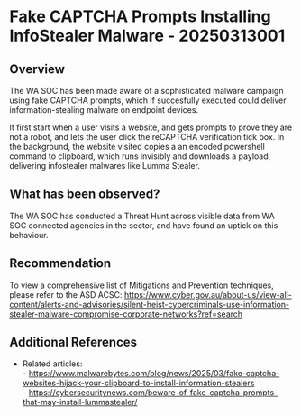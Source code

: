 # Fake CAPTCHA Prompts Installing InfoStealer Malware - 20250313001

## Overview

The WA SOC has been made aware of a sophisticated malware campaign using fake CAPTCHA prompts, which if succesfully executed could deliver information-stealing malware on endpoint devices.

It first start when a user visits a website, and gets prompts to prove they are not a robot, and lets the user click the reCAPTCHA verification tick box. In the background, the website visited copies a an encoded powershell command to clipboard, which runs invisibly and downloads a payload, delivering infostealer malwares like Lumma Stealer.

## What has been observed?

The WA SOC has conducted a Threat Hunt across visible data from WA SOC connected agencies in the sector, and have found an uptick on this behaviour.


## Recommendation

To view a comprehensive list of Mitigations and Prevention techniques, please refer to the ASD ACSC: https://www.cyber.gov.au/about-us/view-all-content/alerts-and-advisories/silent-heist-cybercriminals-use-information-stealer-malware-compromise-corporate-networks?ref=search


## Additional References

- Related articles: 
<br/> - https://www.malwarebytes.com/blog/news/2025/03/fake-captcha-websites-hijack-your-clipboard-to-install-information-stealers
<br/> - https://cybersecuritynews.com/beware-of-fake-captcha-prompts-that-may-install-lummastealer/
